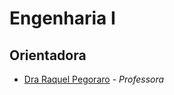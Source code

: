 # Engenharia I

## Orientadora  ##
- [Dra Raquel Pegoraro](https://github.com/raquelpegoraro) - *Professora*
